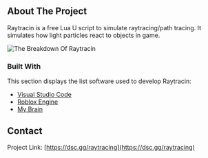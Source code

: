 <!-- ABOUT THE PROJECT -->
## About The Project

Raytracin is a free Lua U script to simulate raytracing/path tracing. It simulates how light particles react to objects in game. 

![The Breakdown Of Raytracin](https://media.discordapp.net/attachments/965008265509494795/965272223076220978/theBREAKDOWN.png "Breakdown")
### Built With

This section displays the  list software used to develop Raytracin:
* [Visual Studio Code](https://code.visualstudio.com/)
* [Roblox Engine](https://roblox.com)
* [My Brain](https://en.wikipedia.org/wiki/Brain)


<!-- CONTACT -->
## Contact

Project Link: [https://dsc.gg/raytracing](https://dsc.gg/raytracing)



